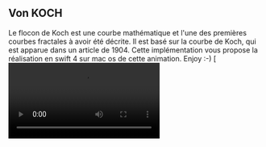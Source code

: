 Von KOCH
----------------------------

Le flocon de Koch  est une courbe mathématique et l'une des premières courbes fractales à avoir été décrite. Il est basé sur la courbe de Koch, qui est apparue dans un article de 1904.
Cette implémentation vous propose la réalisation en swift 4 sur mac os de cette animation.
Enjoy :-)
[![Watch the video](https://raw.github.com/rurunuela/swVonKoch/blob/master/demoVkoch.mov)

